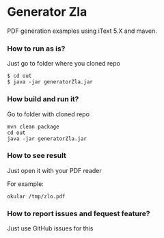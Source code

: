 # Generator Zla

PDF generation examples using iText 5.X and maven. 

### How to run as is?
Just go to folder where you cloned repo
```
$ cd out
$ java -jar generatorZla.jar
```

### How build and run it?
Go to folder with cloned repo
```
mvn clean package
cd out
java -jar generatorZla.jar
```

### How to see result
Just open it with your PDF reader

For example:
```
okular /tmp/zlo.pdf
```

### How to report issues and fequest feature?
Just use GitHub issues for this
